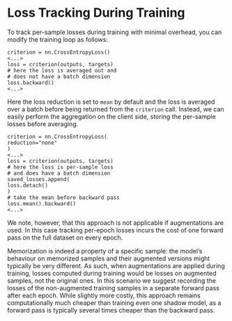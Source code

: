 # Loss Tracking During Training

To track per-sample losses during training with minimal overhead, you can modify the training loop as follows:


```
criterion = nn.CrossEntropyLoss()
<...>
loss = criterion(outputs, targets)
# here the loss is averaged out and
# does not have a batch dimension
loss.backward()
<...>
```

Here the loss reduction is set to `mean` by default and the loss is averaged over a batch before being returned 
from the `criterion` call. 
Instead, we can easily perform the aggregation on the client side, storing the per-sample losses before averaging.

```
criterion = nn.CrossEntropyLoss(
reduction="none"
)
<...>
loss = criterion(outputs, targets)
# here the loss is per-sample loss
# and does have a batch dimension
saved_losses.append(
loss.detach()
)
# take the mean before backward pass
loss.mean().backward()
<...>
```

We note, however, that this approach is not applicable if augmentations are used. In this case tracking per-epoch losses incurs
the cost of one forward pass on the full dataset on every epoch.

Memorization is indeed a property of a specific sample: the model’s behaviour on memorized samples and their augmented
versions might typically be very different. As such, when augmentations are applied during training, losses computed during
training would be losses on augmented samples, not the original ones. In this scenario we suggest recording the losses of the
non-augmented training samples in a separate forward pass after each epoch. While slightly more costly, this approach remains
computationally much cheaper than training even one shadow model, as a forward pass is typically several times cheaper than
the backward pass.